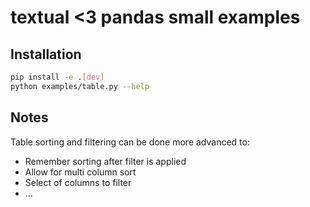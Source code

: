 # textual <3 pandas small examples

## Installation

```bash
pip install -e .[dev]
python examples/table.py --help
```

## Notes

Table sorting and filtering can be done more advanced to:

- Remember sorting after filter is applied
- Allow for multi column sort
- Select of columns to filter
- ...
